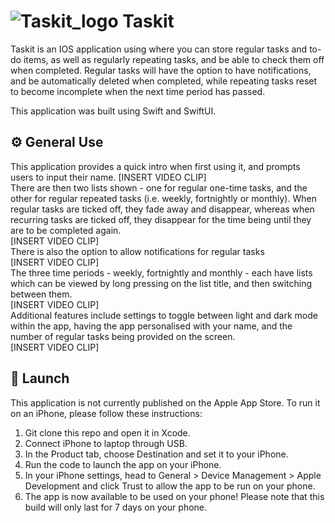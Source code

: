 # ![Taskit_logo](https://user-images.githubusercontent.com/86246033/132982508-3908a09e-3625-4d03-8584-ce88bce28f2a.png) Taskit 

Taskit is an IOS application using where you can store regular tasks and to-do items, as well as regularly repeating tasks, and be able to check them off when completed. Regular tasks will have the option to have notifications, and be automatically deleted when completed, while repeating tasks reset to become incomplete when the next time period has passed. 

This application was built using Swift and SwiftUI.

## ⚙️ General Use
This application provides a quick intro when first using it, and prompts users to input their name. [INSERT VIDEO CLIP] <br />
There are then two lists shown - one for regular one-time tasks, and the other for regular repeated tasks (i.e. weekly, fortnightly or monthly). When regular tasks are ticked off, they fade away and disappear, whereas when recurring tasks are ticked off, they disappear for the time being until they are to be completed again.  <br /> [INSERT VIDEO CLIP]  <br />
There is also the option to allow notifications for regular tasks  <br /> [INSERT VIDEO CLIP] <br />
The three time periods - weekly, fortnightly and monthly - each have lists which can be viewed by long pressing on the list title, and then switching between them.  <br /> [INSERT VIDEO CLIP] <br />
Additional features include settings to toggle between light and dark mode within the app, having the app personalised with your name, and the number of regular tasks being provided on the screen.  <br /> [INSERT VIDEO CLIP] <br />

## 🚀 Launch
This application is not currently published on the Apple App Store. To run it on an iPhone, please follow these instructions:
1. Git clone this repo and open it in Xcode.
2. Connect iPhone to laptop through USB.
3. In the Product tab, choose Destination and set it to your iPhone. 
4. Run the code to launch the app on your iPhone.
5. In your iPhone settings, head to General > Device Management > Apple Development and click Trust to allow the app to be run on your phone.
6. The app is now available to be used on your phone! Please note that this build will only last for 7 days on your phone.
